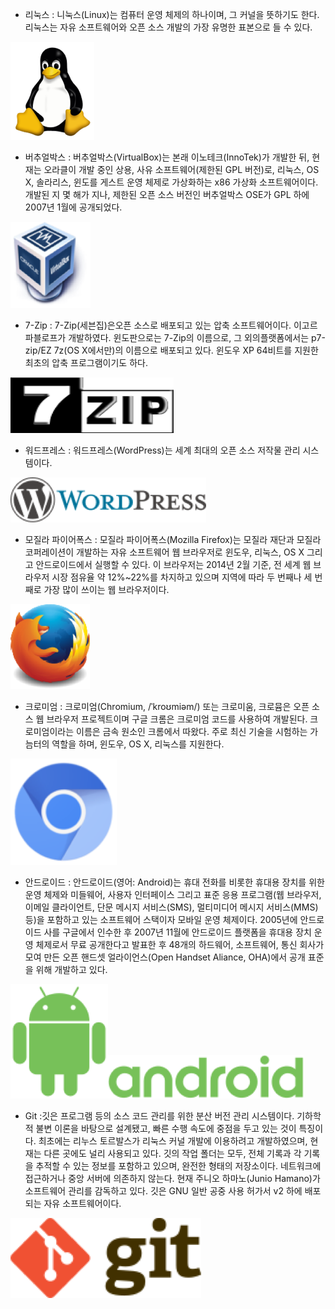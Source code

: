 * 리눅스 : 니눅스\(Linux\)는 컴퓨터 운영 체제의 하나이며, 그 커널을 뜻하기도 한다. 리눅스는 자유 소프트웨어와 오픈 소스 개발의 가장 유명한 표본으로 들 수 있다.

![](/assets/1.png)

* 버추얼박스 : 버추얼박스\(VirtualBox\)는 본래 이노테크\(InnoTek\)가 개발한 뒤, 현재는 오라클이 개발 중인 상용, 사유 소프트웨어\(제한된 GPL 버전\)로, 리눅스, OS X, 솔라리스, 윈도를 게스트 운영 체제로 가상화하는 x86 가상화 소프트웨어이다. 개발된 지 몇 해가 지나, 제한된 오픈 소스 버전인 버추얼박스 OSE가 GPL 하에 2007년 1월에 공개되었다.

![](/assets/2.png)

* 7-Zip : 7-Zip\(세븐집\)은오픈 소스로 배포되고 있는 압축 소프트웨어이다. 이고르 파블로프가 개발하였다. 윈도판으로는 7-Zip의 이름으로, 그 외의플랫폼에서는 p7-zip/EZ 7z\(OS X에서만\)의 이름으로 배포되고 있다. 윈도우 XP 64비트를 지원한 최초의 압축 프로그램이기도 하다.

![](/assets/3.png)

* 워드프레스 : 워드프레스\(WordPress\)는 세계 최대의 오픈 소스 저작물 관리 시스템이다.

![](/assets/4.png)

* 모질라 파이어폭스 : 모질라 파이어폭스\(Mozilla Firefox\)는 모질라 재단과 모질라 코퍼레이션이 개발하는 자유 소프트웨어 웹 브라우저로 윈도우, 리눅스, OS X 그리고 안드로이드에서 실행할 수 있다. 이 브라우저는 2014년 2월 기준, 전 세계 웹 브라우저 시장 점유율 약 12%~22%를 차지하고 있으며 지역에 따라 두 번째나 세 번째로 가장 많이 쓰이는 웹 브라우저이다.

![](/assets/5.png)

* 크로미엄 : 크로미엄\(Chromium, /ˈkroʊmiəm/\) 또는 크로미움, 크로뮴은 오픈 소스 웹 브라우저 프로젝트이며 구글 크롬은 크로미엄 코드를 사용하여 개발된다. 크로미엄이라는 이름은 금속 원소인 크롬에서 따왔다. 주로 최신 기술을 시험하는 가늠터의 역할을 하며, 윈도우, OS X, 리눅스를 지원한다.

![](/assets/6.png)

* 안드로이드 : 안드로이드\(영어: Android\)는 휴대 전화를 비롯한 휴대용 장치를 위한 운영 체제와 미들웨어, 사용자 인터페이스 그리고 표준 응용 프로그램\(웹 브라우저, 이메일 클라이언트, 단문 메시지 서비스\(SMS\), 멀티미디어 메시지 서비스\(MMS\)등\)을 포함하고 있는 소프트웨어 스택이자 모바일 운영 체제이다. 2005년에 안드로이드 사를 구글에서 인수한 후 2007년 11월에 안드로이드 플랫폼을 휴대용 장치 운영 체제로서 무료 공개한다고 발표한 후 48개의 하드웨어, 소프트웨어, 통신 회사가 모여 만든 오픈 핸드셋 얼라이언스\(Open Handset Aliance, OHA\)에서 공개 표준을 위해 개발하고 있다.

![](/assets/7_1.png)![](/assets/7_2.png)

* Git :깃은 프로그램 등의 소스 코드 관리를 위한 분산 버전 관리 시스템이다. 기하학적 불변 이론을 바탕으로 설계됐고, 빠른 수행 속도에 중점을 두고 있는 것이 특징이다. 최초에는 리누스 토르발스가 리눅스 커널 개발에 이용하려고 개발하였으며, 현재는 다른 곳에도 널리 사용되고 있다. 깃의 작업 폴더는 모두, 전체 기록과 각 기록을 추적할 수 있는 정보를 포함하고 있으며, 완전한 형태의 저장소이다. 네트워크에 접근하거나 중앙 서버에 의존하지 않는다. 현재 주니오 하마노\(Junio Hamano\)가 소프트웨어 관리를 감독하고 있다. 깃은 GNU 일반 공중 사용 허가서 v2 하에 배포되는 자유 소프트웨어이다.

![](/assets/8.png)
